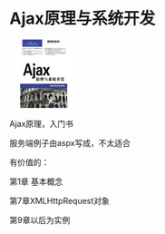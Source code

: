 # Ajax原理与系统开发

![](/assets/58.jpg)

Ajax原理，入门书

服务端例子由aspx写成，不太适合



 有价值的：

第1章 基本概念

第7章XMLHttpRequest对象

第9章以后为实例

